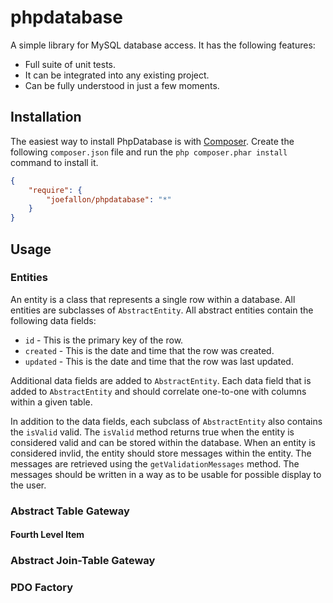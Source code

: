 # phpdatabase

A simple library for MySQL database access. It has the following features:

*   Full suite of unit tests.
*   It can be integrated into any existing project.
*   Can be fully understood in just a few moments.

## Installation

The easiest way to install PhpDatabase is with
[Composer](https://getcomposer.org/). Create the following `composer.json` file
and run the `php composer.phar install` command to install it.

```json
{
    "require": {
        "joefallon/phpdatabase": "*"
    }
}
```

## Usage

### Entities

An entity is a class that represents a single row within a database. All entities 
are subclasses of `AbstractEntity`. All abstract entities contain the following 
data fields:

*   `id` - This is the primary key of the row.
*   `created` - This is the date and time that the row was created.
*   `updated` - This is the date and time that the row was last updated.
    
Additional data fields are added to `AbstractEntity`. Each data field that is 
added to `AbstractEntity` and should correlate one-to-one with columns within a 
given table. 

In addition to the data fields, each subclass of `AbstractEntity` also
contains the `isValid` valid. The `isValid` method returns true when the entity is
considered valid and can be stored within the database. When an entity is considered
invlid, the entity should store messages within the entity. The messages are
retrieved using the `getValidationMessages` method. The messages should be written
in a way as to be usable for possible display to the user.

### Abstract Table Gateway

#### Fourth Level Item

### Abstract Join-Table Gateway

### PDO Factory
